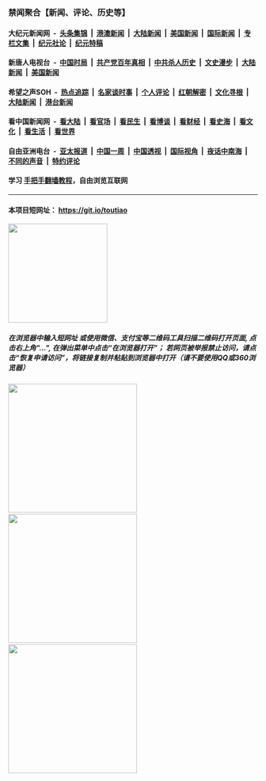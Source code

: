 ### 禁闻聚合【新闻、评论、历史等】

#### 大纪元新闻网 &nbsp;-&nbsp; [头条集锦](indexes/E头条集锦.md?t=02041033) &nbsp;|&nbsp; [港澳新闻](indexes/E港澳新闻.md?t=02041033)  &nbsp;|&nbsp; [大陆新闻](indexes/E大陆新闻.md?t=02041033) &nbsp;|&nbsp; [美国新闻](indexes/E美国新闻.md?t=02041033) &nbsp;|&nbsp; [国际新闻](indexes/E国际新闻.md?t=02041033) &nbsp;|&nbsp; [专栏文集](indexes/E专栏文集.md?t=02041033) &nbsp;|&nbsp; [纪元社论](indexes/E纪元社论.md?t=02041033) &nbsp;|&nbsp; [纪元特稿](indexes/E纪元特稿.md?t=02041033) 

#### 新唐人电视台 &nbsp;-&nbsp; [中国时局](indexes/N中国时局.md?t=02041033) &nbsp;|&nbsp; [共产党百年真相](indexes/N共产党百年真相.md?t=02041033) &nbsp;|&nbsp; [中共杀人历史](indexes/N中共杀人历史.md?t=02041033) &nbsp;|&nbsp; [文史漫步](indexes/N文史漫步.md?t=02041033) &nbsp;|&nbsp; [大陆新闻](indexes/N大陆新闻.md?t=02041033) &nbsp;|&nbsp; [美国新闻](indexes/N美国新闻.md?t=02041033)

#### 希望之声SOH &nbsp;-&nbsp; [热点追踪](indexes/H热点追踪.md?t=02041033) &nbsp;|&nbsp; [名家谈时事](indexes/H名家谈时事.md?t=02041033) &nbsp;|&nbsp; [个人评论](indexes/H个人评论.md?t=02041033)  &nbsp;|&nbsp; [红朝解密](indexes/H红朝解密.md?t=02041033) &nbsp;|&nbsp; [文化寻根](indexes/H文化寻根.md?t=02041033) &nbsp;|&nbsp; [大陆新闻](indexes/H大陆新闻.md?t=02041033) &nbsp;|&nbsp; [港台新闻](indexes/H港台新闻.md?t=02041033)

#### 看中国新闻网 &nbsp;-&nbsp; [看大陆](indexes/S看大陆.md?t=02041033) &nbsp;|&nbsp; [看官场](indexes/S看官场.md?t=02041033) &nbsp;|&nbsp; [看民生](indexes/S看民生.md?t=02041033)  &nbsp;|&nbsp; [看博谈](indexes/S看博谈.md?t=02041033) &nbsp;|&nbsp; [看财经](indexes/S看财经.md?t=02041033) &nbsp;|&nbsp; [看史海](indexes/S看史海.md?t=02041033) &nbsp;|&nbsp; [看文化](indexes/S看文化.md?t=02041033) &nbsp;|&nbsp; [看生活](indexes/S看生活.md?t=02041033) &nbsp;|&nbsp; [看世界](indexes/S看世界.md?t=02041033)

#### 自由亚洲电台 &nbsp;-&nbsp; [亚太报道](indexes/R亚太报道.md?t=02041033) &nbsp;|&nbsp; [中国一周](indexes/R中国一周.md?t=02041033) &nbsp;|&nbsp; [中国透视](indexes/R中国透视.md?t=02041033)  &nbsp;|&nbsp; [国际视角](indexes/R国际视角.md?t=02041033) &nbsp;|&nbsp; [夜话中南海](indexes/R夜话中南海.md?t=02041033) &nbsp;|&nbsp; [不同的声音](indexes/R不同的声音.md?t=02041033) &nbsp;|&nbsp; [特约评论](indexes/R特约评论.md?t=02041033)

#### 学习 [手把手翻墙教程](https://github.com/gfw-breaker/guides/wiki)，自由浏览互联网

----

#### 本项目短网址： https://git.io/toutiao
<img src="https://raw.githubusercontent.com/gfw-breaker/banned-news/master/scripts/img/qr.png" width="200px"/>  

##### 在浏览器中输入短网址 或使用微信、支付宝等二维码工具扫描二维码打开页面, 点击右上角"...", 在弹出菜单中点击“在浏览器打开”； 若网页被举报禁止访问，请点击“恢复申请访问”，将链接复制并粘贴到浏览器中打开（请不要使用QQ或360浏览器）

<img src="https://raw.githubusercontent.com/gfw-breaker/banned-news/master/scripts/img/1.png" width="260px"/> &nbsp; <img src="https://raw.githubusercontent.com/gfw-breaker/banned-news/master/scripts/img/2.png" width="260px"/> &nbsp; <img src="https://raw.githubusercontent.com/gfw-breaker/banned-news/master/scripts/img/3.png" width="260px"/>
